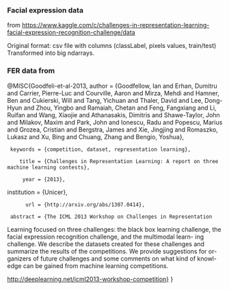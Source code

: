 ### Facial expression data 
from https://www.kaggle.com/c/challenges-in-representation-learning-facial-expression-recognition-challenge/data

Original format: csv file with columns (classLabel, pixels values, train/test)
Transformed into big ndarrays.


### FER data from 
@MISC{Goodfeli-et-al-2013,
       author = {Goodfellow, Ian and Erhan, Dumitru and Carrier, Pierre-Luc and Courville, Aaron and Mirza, Mehdi and Hamner, Ben and Cukierski, Will and Tang, Yichuan and Thaler, David and Lee, Dong-Hyun and Zhou, Yingbo and Ramaiah, Chetan and Feng, Fangxiang and Li, Ruifan and Wang, Xiaojie and Athanasakis, Dimitris and Shawe-Taylor, John and Milakov, Maxim and Park, John and Ionescu, Radu and Popescu, Marius and Grozea, Cristian and Bergstra, James and Xie, Jingjing and Romaszko, Lukasz and Xu, Bing and Chuang, Zhang and Bengio, Yoshua},  

     keywords = {competition, dataset, representation learning},  
     
        title = {Challenges in Representation Learning: A report on three machine learning contests},  
        
         year = {2013},  
         
  institution = {Unicer},  
  
          url = {http://arxiv.org/abs/1307.0414},  
          
     abstract = {The ICML 2013 Workshop on Challenges in Representation  
     
Learning focused on three challenges: the black box learning challenge,
the facial expression recognition challenge, and the multimodal learn-
ing challenge. We describe the datasets created for these challenges and
summarize the results of the competitions. We provide suggestions for or-
ganizers of future challenges and some comments on what kind of knowl-
edge can be gained from machine learning competitions.

http://deeplearning.net/icml2013-workshop-competition}
}
